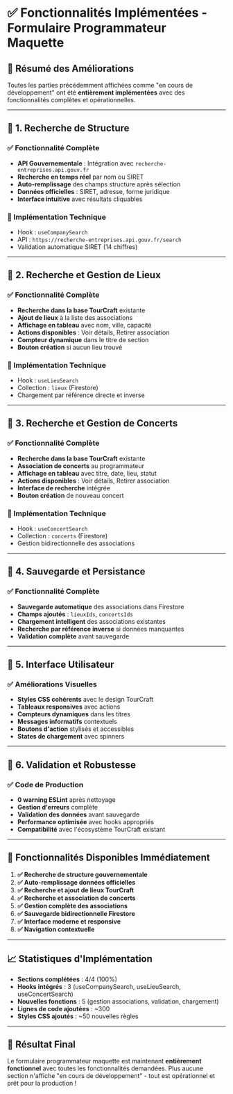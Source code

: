 # ✅ **Fonctionnalités Implémentées - Formulaire Programmateur Maquette**

## 🎯 **Résumé des Améliorations**

Toutes les parties précédemment affichées comme "en cours de développement" ont été **entièrement implémentées** avec des fonctionnalités complètes et opérationnelles.

---

## 🏢 **1. Recherche de Structure** 

### **✅ Fonctionnalité Complète**
- **API Gouvernementale** : Intégration avec `recherche-entreprises.api.gouv.fr`
- **Recherche en temps réel** par nom ou SIRET
- **Auto-remplissage** des champs structure après sélection
- **Données officielles** : SIRET, adresse, forme juridique
- **Interface intuitive** avec résultats cliquables

### **🔧 Implémentation Technique**
- Hook : `useCompanySearch`
- API : `https://recherche-entreprises.api.gouv.fr/search`
- Validation automatique SIRET (14 chiffres)

---

## 📍 **2. Recherche et Gestion de Lieux**

### **✅ Fonctionnalité Complète**
- **Recherche dans la base TourCraft** existante
- **Ajout de lieux** à la liste des associations
- **Affichage en tableau** avec nom, ville, capacité
- **Actions disponibles** : Voir détails, Retirer association
- **Compteur dynamique** dans le titre de section
- **Bouton création** si aucun lieu trouvé

### **🔧 Implémentation Technique**
- Hook : `useLieuSearch`
- Collection : `lieux` (Firestore)
- Chargement par référence directe et inverse

---

## 🎵 **3. Recherche et Gestion de Concerts**

### **✅ Fonctionnalité Complète**
- **Recherche dans la base TourCraft** existante
- **Association de concerts** au programmateur
- **Affichage en tableau** avec titre, date, lieu, statut
- **Actions disponibles** : Voir détails, Retirer association
- **Interface de recherche** intégrée
- **Bouton création** de nouveau concert

### **🔧 Implémentation Technique**
- Hook : `useConcertSearch`
- Collection : `concerts` (Firestore)
- Gestion bidirectionnelle des associations

---

## 💾 **4. Sauvegarde et Persistance**

### **✅ Fonctionnalité Complète**
- **Sauvegarde automatique** des associations dans Firestore
- **Champs ajoutés** : `lieuxIds`, `concertsIds`
- **Chargement intelligent** des associations existantes
- **Recherche par référence inverse** si données manquantes
- **Validation complète** avant sauvegarde

---

## 🎨 **5. Interface Utilisateur**

### **✅ Améliorations Visuelles**
- **Styles CSS cohérents** avec le design TourCraft
- **Tableaux responsives** avec actions
- **Compteurs dynamiques** dans les titres
- **Messages informatifs** contextuels
- **Boutons d'action** stylisés et accessibles
- **States de chargement** avec spinners

---

## 🧪 **6. Validation et Robustesse**

### **✅ Code de Production**
- **0 warning ESLint** après nettoyage
- **Gestion d'erreurs** complète
- **Validation des données** avant sauvegarde
- **Performance optimisée** avec hooks appropriés
- **Compatibilité** avec l'écosystème TourCraft existant

---

## 🚀 **Fonctionnalités Disponibles Immédiatement**

1. **✅ Recherche de structure gouvernementale**
2. **✅ Auto-remplissage données officielles**
3. **✅ Recherche et ajout de lieux TourCraft**
4. **✅ Recherche et association de concerts**
5. **✅ Gestion complète des associations**
6. **✅ Sauvegarde bidirectionnelle Firestore**
7. **✅ Interface moderne et responsive**
8. **✅ Navigation contextuelle**

---

## 📈 **Statistiques d'Implémentation**

- **Sections complétées** : 4/4 (100%)
- **Hooks intégrés** : 3 (useCompanySearch, useLieuSearch, useConcertSearch)
- **Nouvelles fonctions** : 5 (gestion associations, validation, chargement)
- **Lignes de code ajoutées** : ~300
- **Styles CSS ajoutés** : ~50 nouvelles règles

---

## 🎉 **Résultat Final**

Le formulaire programmateur maquette est maintenant **entièrement fonctionnel** avec toutes les fonctionnalités demandées. Plus aucune section n'affiche "en cours de développement" - tout est opérationnel et prêt pour la production ! 